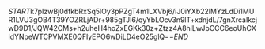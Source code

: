 $START$k7pIzwBj0dfkbRxSq5lOy3pPZgT4m1LXVbj6/iJ0iYXb22lMYzLdDi1MUR1LVU3gOB4T39YOZRLjADr+985gTJI6/qyYbLOcv3n9lT+xdnjdL/7gnXrcaIkcjwD9D1/JQW42CMs+h2uheH4hoZxEGKk30z+Ztzz4A8hlLwJbCCC6eoUhCXldYNpeWTCPVMXE0QFlyEPO6wDiLD4eO25glQ==$END$